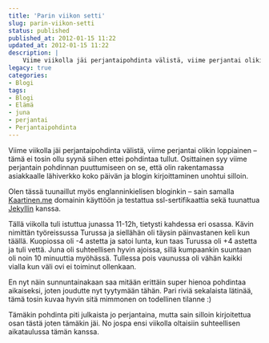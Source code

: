 ```yaml
---
title: 'Parin viikon setti'
slug: parin-viikon-setti
status: published
published_at: 2012-01-15 11:22
updated_at: 2012-01-15 11:22
description: |
    Viime viikolla jäi perjantaipohdinta välistä, viime perjantai olikin loppiainen – tämä ei tosin ollu syynä siihen ettei pohdintaa tullut. Osittainen syy viime perjantain pohdinnan puuttumiseen on se, että olin rakentamassa asiakkaalle lähiverkko koko päivän ja blogin kirjoittaminen unohtui silloin. Olen tässä tuunaillut myös englanninkielisen bloginkin – sain samalla Kaartinen.me domainin käyttöön ja testattua ssl-sertifikaattia sekä… Jatka lukemista Parin viikon setti
legacy: true
categories:
- Blogi
tags:
- Blogi
- Elämä
- juna
- perjantai
- Perjantaipohdinta
---
```


<p>Viime viikolla jäi perjantaipohdinta välistä, viime perjantai olikin loppiainen &#8211; tämä ei tosin ollu syynä siihen ettei pohdintaa tullut. Osittainen syy viime perjantain pohdinnan puuttumiseen on se, että olin rakentamassa asiakkaalle lähiverkko koko päivän ja blogin kirjoittaminen unohtui silloin.</p>
<p>Olen tässä tuunaillut myös englanninkielisen bloginkin &#8211; sain samalla <a href="https://kaartinen.me" target="_blank">Kaartinen.me</a> domainin käyttöön ja testattua ssl-sertifikaattia sekä tuunattua <a title="Jekyll" href="https://markokaartinen.net/jekyll/" target="_blank">Jekyllin</a> kanssa.</p>
<p>Tällä viikolla tuli istuttua junassa 11-12h, tietysti kahdessa eri osassa. Kävin nimittän työreissussa Turussa ja siellähän oli täysin päinvastanen keli kun täällä. Kuopiossa oli -4 astetta ja satoi lunta, kun taas Turussa oli +4 astetta ja tuli vettä. Juna oli suhteellisen hyvin ajoissa, sillä kumpaankin suuntaan oli noin 10 minuuttia myöhässä. Tullessa pois vaunussa oli vähän kaikki vialla kun väli ovi ei toiminut ollenkaan.</p>
<p>En nyt näin sunnuntainakaan saa mitään erittäin super hienoa pohdintaa aikaiseksi, joten joudutte nyt tyytymään tähän. Pari riviä sekalaista lätinää, tämä tosin kuvaa hyvin sitä mimmonen on todellinen tilanne :)</p>
<p>Tämäkin pohdinta piti julkaista jo perjantaina, mutta sain silloin kirjoitettua osan tästä joten tämäkin jäi. No jospa ensi viikolla oltaisiin suhteellisen aikataulussa tämän kanssa.</p>